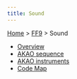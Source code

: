 ```yaml
---
title: Sound
---
```


[Home](/Main%20Page.md) > [FF9](/FF9.md) > Sound

-   [Overview][]
-   [AKAO sequence][]
-   [AKAO instruments][]
-   [Code Map][]

  [Overview]: /FF9/Sound/Overview.md "wikilink"
  [AKAO sequence]: /FF9/Sound/AKAO%20sequence.md "wikilink"
  [AKAO instruments]: /FF9/Sound/AKAO%20instruments.md "wikilink"
  [Code Map]: /FF9/Sound/Code%20Map.md "wikilink"
